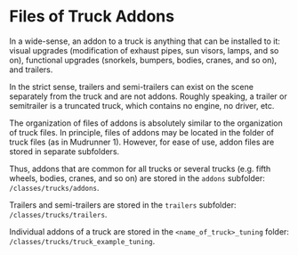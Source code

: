 # Files of Truck Addons

In a wide-sense, an addon to a truck is anything that can be installed to it: visual upgrades (modification of exhaust pipes, sun visors, lamps, and so on), functional upgrades (snorkels, bumpers, bodies, cranes, and so on), and trailers.

In the strict sense, trailers and semi-trailers can exist on the scene separately from the truck and are not addons. Roughly speaking, a trailer or semitrailer is a truncated truck, which contains no engine, no driver, etc.

The organization of files of addons is absolutely similar to the organization of truck files. In principle, files of addons may be located in the folder of truck files (as in Mudrunner 1). However, for ease of use, addon files are stored in separate subfolders.

Thus, addons that are common for all trucks or several trucks (e.g. fifth wheels, bodies, cranes, and so on) are stored in the `addons` subfolder: `/classes/trucks/addons`.

Trailers and semi-trailers are stored in the `trailers` subfolder: `/classes/trucks/trailers`.

Individual addons of a truck are stored in the `<name_of_truck>_tuning` folder: `/classes/trucks/truck_example_tuning`.